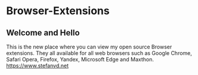 # Browser-Extensions
## Welcome and Hello
This is the new place where you can view my open source Browser extensions.
They all available for all web browsers such as Google Chrome, Safari Opera, Firefox, Yandex, Microsoft Edge and Maxthon.
https://www.stefanvd.net
